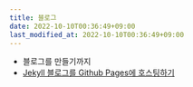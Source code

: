 ```yaml
---
title: 블로그
date: 2022-10-10T00:36:49+09:00
last_modified_at: 2022-10-10T00:36:49+09:00
---
```


- 블로그를 만들기까지
- [Jekyll 블로그를 Github Pages에 호스팅하기](Jekyll%20블로그를%20Github%20Pages에%20호스팅하기.md)